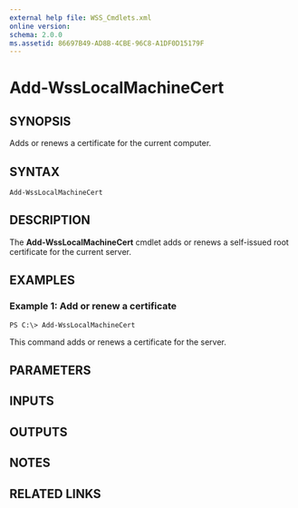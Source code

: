 ```yaml
---
external help file: WSS_Cmdlets.xml
online version: 
schema: 2.0.0
ms.assetid: 86697B49-AD8B-4CBE-96C8-A1DF0D15179F
---
```


# Add-WssLocalMachineCert

## SYNOPSIS
Adds or renews a certificate for the current computer.

## SYNTAX

```
Add-WssLocalMachineCert
```

## DESCRIPTION
The **Add-WssLocalMachineCert** cmdlet adds or renews a self-issued root certificate for the current server.

## EXAMPLES

### Example 1: Add or renew a certificate
```
PS C:\> Add-WssLocalMachineCert
```

This command adds or renews a certificate for the server.

## PARAMETERS

## INPUTS

## OUTPUTS

## NOTES

## RELATED LINKS

